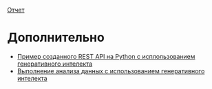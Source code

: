 [Отчет](Report/%D0%9E%D1%82%D1%87%D0%B5%D1%82%20%D0%BF%D0%BE%20%D0%B7%D0%B0%D0%B4%D0%B0%D0%BD%D0%B8%D1%8E%20ALMAGEN.md)

# Дополнительно
- [Пример созданного REST API на Python c исплользованием генеративного интелекта](https://github.com/xsa-dev/fastapi_template)
- [Выполнение анализа данных с использованием генеративного интелекта](https://github.com/xsa-dev/almagen-llms-codegen-exp/blob/main/Report/%D1%80%D0%B5%D1%88%D0%B5%D0%BD%D0%B8%D1%8F/2.LLM_Generated_Code/TaskWeaver/task_weaver.log)
